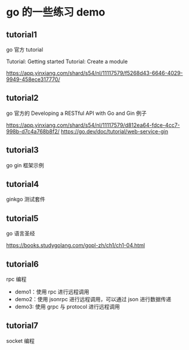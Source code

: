 # go 的一些练习 demo

## tutorial1

go 官方 tutorial

Tutorial: Getting started
Tutorial: Create a module

https://app.yinxiang.com/shard/s54/nl/11117579/f5268d43-6646-4029-9949-458ece317770/

## tutorial2

go 官方的 Developing a RESTful API with Go and Gin 例子

https://app.yinxiang.com/shard/s54/nl/11117579/d812ea64-fdce-4cc7-998b-d7c4a768b8f2/
https://go.dev/doc/tutorial/web-service-gin

## tutorial3

go gin 框架示例

## tutorial4

ginkgo 测试套件

## tutorial5

go 语言圣经

https://books.studygolang.com/gopl-zh/ch1/ch1-04.html

## tutorial6

rpc 编程

- demo1：使用 rpc 进行远程调用
- demo2：使用 jsonrpc 进行远程调用，可以通过 json 进行数据传递
- demo3: 使用 grpc 与 protocol 进行远程调用


## tutorial7

socket 编程

